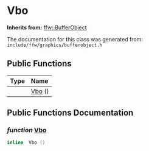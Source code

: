 Vbo
===================================


**Inherits from:** [ffw::BufferObject](ffw_BufferObject.html)

The documentation for this class was generated from: `include/ffw/graphics/bufferobject.h`



## Public Functions

| Type | Name |
| -------: | :------- |
|   | [Vbo](#a5aa7d29) ()  |


## Public Functions Documentation

### _function_ <a id="a5aa7d29" href="#a5aa7d29">Vbo</a>

```cpp
inline  Vbo () 
```






